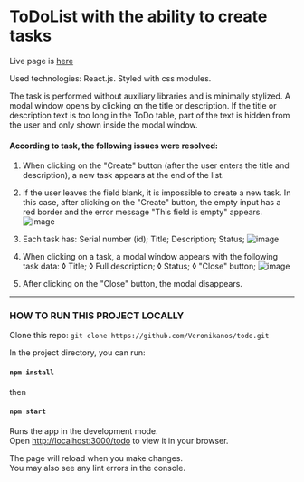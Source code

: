 # ToDoList with the ability to create tasks

Live page is [here](https://veronikanos.github.io/todo/)


Used technologies: React.js. Styled with css modules.

The task is performed without auxiliary libraries and is minimally stylized. A
modal window opens by clicking on the title or description. If the title or
description text is too long in the ToDo table, part of the text is hidden from
the user and only shown inside the modal window.

#### According to task, the following issues were resolved:

1. When clicking on the "Create" button (after the user enters the title and
   description), a new task appears at the end of the list.

2. If the user leaves the field blank, it is impossible to create a new task. In
   this case, after clicking on the "Create" button, the empty input has a red
   border and the error message "This field is empty" appears.
   ![image](https://user-images.githubusercontent.com/49239848/222289215-d1230711-583e-418e-9fec-f9d3731b8c0b.png)

3. Each task has: Serial number (id); Title; Description; Status;
![image](https://user-images.githubusercontent.com/49239848/222288960-f8287904-d7cb-4e6a-93bc-a06e0bc51091.png)

4. When clicking on a task, a modal window appears with the following task data:
   ◊ Title; ◊ Full description; ◊ Status; ◊ "Close" button;
   ![image](https://user-images.githubusercontent.com/49239848/222289042-c908c255-3ae3-4657-9c6e-bdf886d1f004.png)

5. After clicking on the "Close" button, the modal disappears.

---

### HOW TO RUN THIS PROJECT LOCALLY

Clone this repo:
`git clone https://github.com/Veronikanos/todo.git`

In the project directory, you can run:

#### `npm install`

then

#### `npm start`

Runs the app in the development mode.\
Open [http://localhost:3000/todo](http://localhost:3000/todo) to view it in your browser.

The page will reload when you make changes.\
You may also see any lint errors in the console.


